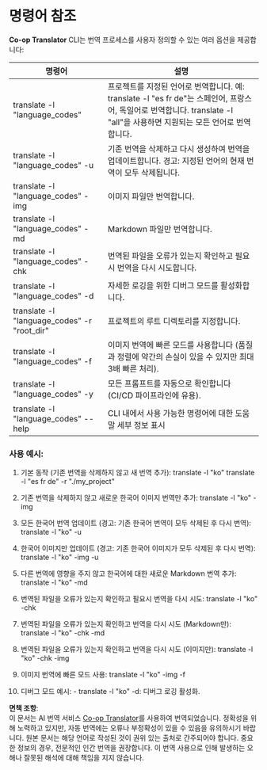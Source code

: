 <!--
CO_OP_TRANSLATOR_METADATA:
{
  "original_hash": "b38d8f042530a4bc872def7cb2c141cd",
  "translation_date": "2025-07-03T07:10:40+00:00",
  "source_file": "getting_started/command-reference.md",
  "language_code": "ko"
}
-->
# 명령어 참조
**Co-op Translator** CLI는 번역 프로세스를 사용자 정의할 수 있는 여러 옵션을 제공합니다:

명령어                                       | 설명
----------------------------------------------|-------------------------------------------------------------------------------------------------------------------------------------------------------------------------------------------------------
translate -l "language_codes"                 | 프로젝트를 지정된 언어로 번역합니다. 예: translate -l "es fr de"는 스페인어, 프랑스어, 독일어로 번역합니다. translate -l "all"을 사용하면 지원되는 모든 언어로 번역합니다.
translate -l "language_codes" -u              | 기존 번역을 삭제하고 다시 생성하여 번역을 업데이트합니다. 경고: 지정된 언어의 현재 번역이 모두 삭제됩니다.
translate -l "language_codes" -img            | 이미지 파일만 번역합니다.
translate -l "language_codes" -md             | Markdown 파일만 번역합니다.
translate -l "language_codes" -chk            | 번역된 파일을 오류가 있는지 확인하고 필요시 번역을 다시 시도합니다.
translate -l "language_codes" -d              | 자세한 로깅을 위한 디버그 모드를 활성화합니다.
translate -l "language_codes" -r "root_dir"   | 프로젝트의 루트 디렉토리를 지정합니다.
translate -l "language_codes" -f              | 이미지 번역에 빠른 모드를 사용합니다 (품질과 정렬에 약간의 손실이 있을 수 있지만 최대 3배 빠른 처리).
translate -l "language_codes" -y              | 모든 프롬프트를 자동으로 확인합니다 (CI/CD 파이프라인에 유용).
translate -l "language_codes" --help          | CLI 내에서 사용 가능한 명령어에 대한 도움말 세부 정보 표시

### 사용 예시:

  1. 기본 동작 (기존 번역을 삭제하지 않고 새 번역 추가):   translate -l "ko"    translate -l "es fr de" -r "./my_project"

  2. 기존 번역을 삭제하지 않고 새로운 한국어 이미지 번역만 추가:    translate -l "ko" -img

  3. 모든 한국어 번역 업데이트 (경고: 기존 한국어 번역이 모두 삭제된 후 다시 번역):    translate -l "ko" -u

  4. 한국어 이미지만 업데이트 (경고: 기존 한국어 이미지가 모두 삭제된 후 다시 번역):    translate -l "ko" -img -u

  5. 다른 번역에 영향을 주지 않고 한국어에 대한 새로운 Markdown 번역 추가:    translate -l "ko" -md

  6. 번역된 파일을 오류가 있는지 확인하고 필요시 번역을 다시 시도: translate -l "ko" -chk

  7. 번역된 파일을 오류가 있는지 확인하고 번역을 다시 시도 (Markdown만): translate -l "ko" -chk -md

  8. 번역된 파일을 오류가 있는지 확인하고 번역을 다시 시도 (이미지만): translate -l "ko" -chk -img

  9. 이미지 번역에 빠른 모드 사용:    translate -l "ko" -img -f

  10. 디버그 모드 예시: - translate -l "ko" -d: 디버그 로깅 활성화.

**면책 조항**:  
이 문서는 AI 번역 서비스 [Co-op Translator](https://github.com/Azure/co-op-translator)를 사용하여 번역되었습니다. 정확성을 위해 노력하고 있지만, 자동 번역에는 오류나 부정확성이 있을 수 있음을 유의하시기 바랍니다. 원본 문서는 해당 언어로 작성된 것이 권위 있는 출처로 간주되어야 합니다. 중요한 정보의 경우, 전문적인 인간 번역을 권장합니다. 이 번역 사용으로 인해 발생하는 오해나 잘못된 해석에 대해 책임을 지지 않습니다.